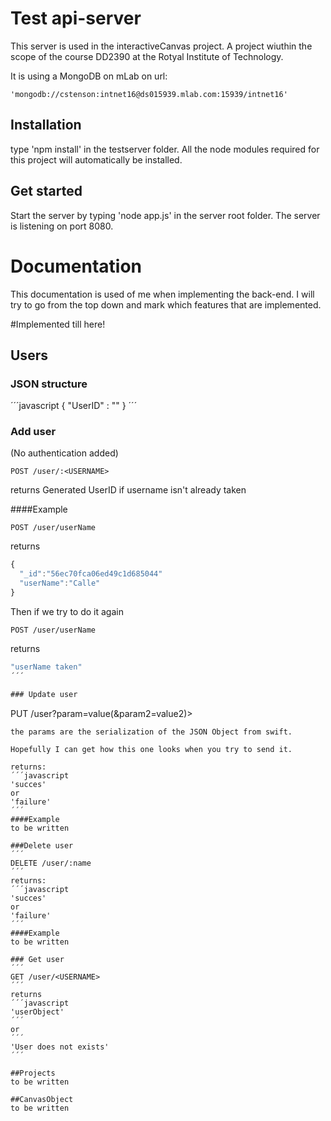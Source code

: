 # Test api-server

This server is used in the interactiveCanvas project. A project wiuthin the scope of the course DD2390 at the Rotyal Institute of Technology.

It is using a MongoDB on mLab on url:
```
'mongodb://cstenson:intnet16@ds015939.mlab.com:15939/intnet16'
```

## Installation

type 'npm install' in the testserver folder. All the node modules required for this project will automatically be installed.

## Get started
Start the server by typing 'node app.js' in the server root folder. The server is listening on port 8080.

# Documentation

This documentation is used of me when implementing the back-end. I will try to go from the top down and mark which features that are implemented.

#Implemented till here!

## Users

### JSON structure

´´´javascript
{
  "UserID" : ""
}
´´´

### Add user
(No authentication added)

```
POST /user/:<USERNAME>
```
returns Generated UserID if username isn't already taken

####Example 

```
POST /user/userName
```
returns
```javascript
{
  "_id":"56ec70fca06ed49c1d685044"
  "userName":"Calle"
}
```
Then if we try to do it again
```
POST /user/userName
```
returns
```javascript
"userName taken"
´´´

### Update user
```
PUT /user?param=value(&param2=value2)>
```
the params are the serialization of the JSON Object from swift. 

Hopefully I can get how this one looks when you try to send it.

returns:
´´´javascript
'succes'
or
'failure'
´´´
####Example
to be written

###Delete user
´´´
DELETE /user/:name
´´´
returns:
´´´javascript
'succes'
or
'failure'
´´´
####Example
to be written

### Get user
´´´
GET /user/<USERNAME>
´´´
returns
´´´javascript
'userObject'
´´´
or
´´´
'User does not exists'
´´´

##Projects
to be written

##CanvasObject
to be written

